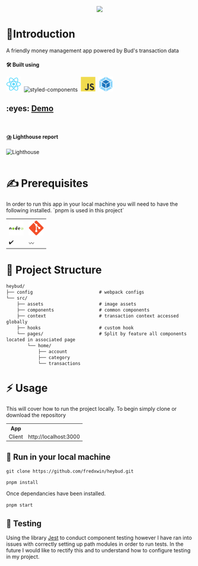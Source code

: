 <div id="header" align="center">
   <img src="https://thewealthmosaic.s3.amazonaws.com/media/Logo_Bud_transparant.png" width="300"/> 
</div>
<div id="intro">
   <h1>
      📖Introduction
   </h1>
   <p>
      A friendly money management app powered by Bud's transaction data
   </p>
</div>
<div id="intro">
   <h4>🛠️ Built using</h4>
   <img src="https://github.com/devicons/devicon/blob/master/icons/react/react-original.svg" title="React" alt="React" width="40" height="40"/>&nbsp;
   <img src="https://styled-components.com/logo.png" title="styled-components" alt="styled-components" width="40" height="40"/>&nbsp;
   <img src="https://github.com/devicons/devicon/blob/master/icons/javascript/javascript-original.svg" title="JavaScript" alt="JavaScript" width="40" height="40"/>&nbsp;
   <img src="https://github.com/devicons/devicon/blob/master/icons/webpack/webpack-original.svg" title="NodeJS" alt="Webpack" width="40" height="40"/>&nbsp;
</div>
<div><h2>:eyes: <a href="https://singular-vacherin-65ee87.netlify.app/">Demo</a></h2></div>
<div>
   <br />
   <h4>⛈️ Lighthouse report </h4>
   <img src="https://heybud-app.s3.eu-west-2.amazonaws.com/report.PNG" title="Lighthouse" alt="Lighthouse"/>
</div>

<br />
<div id="prerequisites">
   <h1> ✍️ Prerequisites</h1>
   <p>In order to run this app in your local machine you will need to have the following installed. `pnpm is used in this project`</p>
   <table>
      <tr>
         <th><img src="https://github.com/devicons/devicon/blob/master/icons/nodejs/nodejs-original-wordmark.svg" href="https://nodejs.org/en/" title="NodeJS" alt="NodeJS" width="40" height="40"/></th>
         <th><img href="https://git-scm.com/" src="https://github.com/devicons/devicon/blob/master/icons/git/git-original.svg" title="Git" alt="Git" width="40" height="40"/></th>
      </tr>
      <tr>
         <td>✔️</td>
         <td>〰️</td>
      </tr>
   </table>
</div>
<div id="project">
   <h1> 📂 Project Structure </h1>
</div>

```
heybud/
├── config                         # webpack configs
└── src/
    ├── assets                     # image assets
    ├── components                 # common components
    ├── context                    # transaction context accessed globally
    ├── hooks                      # custom hook
    └── pages/                     # Split by feature all components located in associated page
        └── home/
            ├── account
            ├── category
            └── transactions
```

<div id="Usage">
   <h1>⚡ Usage</h1>
   <p>This will cover how to run the project locally. To begin simply clone or download the repository</p>
   <table>
      <tr>
         <th>App</th>
      </tr>
      <tr>
         <td>Client</td>
         <td>http://localhost:3000</td>
      </tr>
   </table>
   <h2>🔌 Run in your local machine</h2>
</div>

```
git clone https://github.com/fredxwin/heybud.git
```

```
pnpm install
```

<div>
   <p>Once dependancies have been installed.
</div>

```
pnpm start
```

<div>
   <h2> 🧪 Testing</h2>
   <p>Using the library <a href="https://jestjs.io/">Jest</a> to conduct component testing however I have ran into issues with correctly setting up path modules in order to run tests. In the future I would like to rectify this and to understand how to configure testing in my project. </p>
</div>
